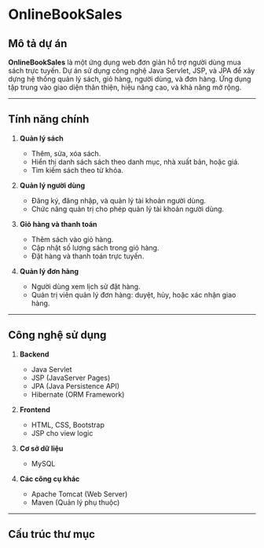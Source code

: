 # OnlineBookSales

## Mô tả dự án
**OnlineBookSales** là một ứng dụng web đơn giản hỗ trợ người dùng mua sách trực tuyến. Dự án sử dụng công nghệ Java Servlet, JSP, và JPA để xây dựng hệ thống quản lý sách, giỏ hàng, người dùng, và đơn hàng. Ứng dụng tập trung vào giao diện thân thiện, hiệu năng cao, và khả năng mở rộng.

---

## Tính năng chính
1. **Quản lý sách**  
   - Thêm, sửa, xóa sách.  
   - Hiển thị danh sách sách theo danh mục, nhà xuất bản, hoặc giá.  
   - Tìm kiếm sách theo từ khóa.  

2. **Quản lý người dùng**  
   - Đăng ký, đăng nhập, và quản lý tài khoản người dùng.  
   - Chức năng quản trị cho phép quản lý tài khoản người dùng.  

3. **Giỏ hàng và thanh toán**  
   - Thêm sách vào giỏ hàng.  
   - Cập nhật số lượng sách trong giỏ hàng.  
   - Đặt hàng và thanh toán trực tuyến.  

4. **Quản lý đơn hàng**  
   - Người dùng xem lịch sử đặt hàng.  
   - Quản trị viên quản lý đơn hàng: duyệt, hủy, hoặc xác nhận giao hàng.  

---

## Công nghệ sử dụng
1. **Backend**  
   - Java Servlet  
   - JSP (JavaServer Pages)  
   - JPA (Java Persistence API)  
   - Hibernate (ORM Framework)  

2. **Frontend**  
   - HTML, CSS, Bootstrap  
   - JSP cho view logic  

3. **Cơ sở dữ liệu**  
   - MySQL  

4. **Các công cụ khác**  
   - Apache Tomcat (Web Server)  
   - Maven (Quản lý phụ thuộc)  

---

## Cấu trúc thư mục
